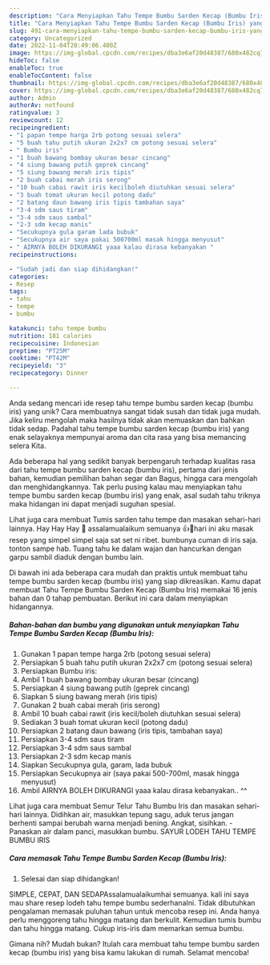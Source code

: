 ```yaml
---
description: "Cara Menyiapkan Tahu Tempe Bumbu Sarden Kecap (Bumbu Iris) yang Bisa Manjain Lidah"
title: "Cara Menyiapkan Tahu Tempe Bumbu Sarden Kecap (Bumbu Iris) yang Bisa Manjain Lidah"
slug: 491-cara-menyiapkan-tahu-tempe-bumbu-sarden-kecap-bumbu-iris-yang-bisa-manjain-lidah
category: Uncategorized
date: 2022-11-04T20:49:06.400Z
image: https://img-global.cpcdn.com/recipes/dba3e6af20d48387/680x482cq70/tahu-tempe-bumbu-sarden-kecap-bumbu-iris-foto-resep-utama.jpg
hideToc: false
enableToc: true
enableTocContent: false
thumbnail: https://img-global.cpcdn.com/recipes/dba3e6af20d48387/680x482cq70/tahu-tempe-bumbu-sarden-kecap-bumbu-iris-foto-resep-utama.jpg
cover: https://img-global.cpcdn.com/recipes/dba3e6af20d48387/680x482cq70/tahu-tempe-bumbu-sarden-kecap-bumbu-iris-foto-resep-utama.jpg
author: Admin
authorAv: notfound
ratingvalue: 3
reviewcount: 12
recipeingredient:
- "1 papan tempe harga 2rb potong sesuai selera"
- "5 buah tahu putih ukuran 2x2x7 cm potong sesuai selera"
- " Bumbu iris"
- "1 buah bawang bombay ukuran besar cincang"
- "4 siung bawang putih geprek cincang"
- "5 siung bawang merah iris tipis"
- "2 buah cabai merah iris serong"
- "10 buah cabai rawit iris kecilboleh diutuhkan sesuai selera"
- "3 buah tomat ukuran kecil potong dadu"
- "2 batang daun bawang iris tipis tambahan saya"
- "3-4 sdm saus tiram"
- "3-4 sdm saus sambal"
- "2-3 sdm kecap manis"
- "Secukupnya gula garam lada bubuk"
- "Secukupnya air saya pakai 500700ml masak hingga menyusut"
- " AIRNYA BOLEH DIKURANGI yaaa kalau dirasa kebanyakan "
recipeinstructions:

- "Sudah jadi dan siap dihidangkan!"
categories:
- Resep
tags:
- tahu
- tempe
- bumbu

katakunci: tahu tempe bumbu 
nutrition: 181 calories
recipecuisine: Indonesian
preptime: "PT25M"
cooktime: "PT42M"
recipeyield: "3"
recipecategory: Dinner

---
```





Anda sedang mencari ide resep tahu tempe bumbu sarden kecap (bumbu iris) yang unik? Cara membuatnya sangat tidak susah dan tidak juga mudah. Jika keliru mengolah maka hasilnya tidak akan memuaskan dan bahkan tidak sedap. Padahal tahu tempe bumbu sarden kecap (bumbu iris) yang enak selayaknya mempunyai aroma dan cita rasa yang bisa memancing selera Kita.





Ada beberapa hal yang sedikit banyak berpengaruh terhadap kualitas rasa dari tahu tempe bumbu sarden kecap (bumbu iris), pertama dari jenis bahan, kemudian pemilihan bahan segar dan Bagus, hingga cara mengolah dan menghidangkannya. Tak perlu pusing kalau mau menyiapkan tahu tempe bumbu sarden kecap (bumbu iris) yang enak,      asal sudah tahu triknya maka hidangan ini dapat menjadi suguhan spesial.














Lihat juga cara membuat Tumis sarden tahu tempe dan masakan sehari-hari lainnya. Hay Hay Hay 🎉 assalamualaikum semuanya 👍🙏hari ini aku masak resep yang simpel simpel saja sat set ni ribet. bumbunya cuman di iris saja. tonton sampe hab. Tuang tahu ke dalam wajan dan hancurkan dengan garpu sambil diaduk dengan bumbu lain.






Di bawah ini ada beberapa cara mudah dan praktis untuk membuat tahu tempe bumbu sarden kecap (bumbu iris) yang siap dikreasikan. Kamu dapat membuat Tahu Tempe Bumbu Sarden Kecap (Bumbu Iris) memakai 16 jenis bahan dan 0 tahap pembuatan. Berikut ini cara dalam menyiapkan hidangannya.

<!--inarticleads1-->

##### Bahan-bahan dan bumbu yang digunakan untuk menyiapkan Tahu Tempe Bumbu Sarden Kecap (Bumbu Iris):

1. Gunakan 1 papan tempe harga 2rb (potong sesuai selera)
1. Persiapkan 5 buah tahu putih ukuran 2x2x7 cm (potong sesuai selera)
1. Persiapkan  Bumbu iris:
1. Ambil 1 buah bawang bombay ukuran besar (cincang)
1. Persiapkan 4 siung bawang putih (geprek cincang)
1. Siapkan 5 siung bawang merah (iris tipis)
1. Gunakan 2 buah cabai merah (iris serong)
1. Ambil 10 buah cabai rawit (iris kecil/boleh diutuhkan sesuai selera)
1. Sediakan 3 buah tomat ukuran kecil (potong dadu)
1. Persiapkan 2 batang daun bawang (iris tipis, tambahan saya)
1. Persiapkan 3-4 sdm saus tiram
1. Persiapkan 3-4 sdm saus sambal
1. Persiapkan 2-3 sdm kecap manis
1. Siapkan Secukupnya gula, garam, lada bubuk
1. Persiapkan Secukupnya air (saya pakai 500-700ml, masak hingga menyusut)
1. Ambil  AIRNYA BOLEH DIKURANGI yaaa kalau dirasa kebanyakan.. ^^


Lihat juga cara membuat Semur Telur Tahu Bumbu Iris dan masakan sehari-hari lainnya. Didihkan air, masukkan tepung sagu, aduk terus jangan berhenti sampai berubah warna menjadi bening. Angkat, sisihkan. - Panaskan air dalam panci, masukkan bumbu. SAYUR LODEH TAHU TEMPE BUMBU IRIS 

<!--inarticleads2-->

##### Cara memasak Tahu Tempe Bumbu Sarden Kecap (Bumbu Iris):


1. Selesai dan siap dihidangkan!

SIMPLE, CEPAT, DAN SEDAPAssalamualaikumhai semuanya. kali ini saya mau share resep lodeh tahu tempe bumbu sederhanaIni. Tidak dibutuhkan pengalaman memasak puluhan tahun untuk mencoba resep ini. Anda hanya perlu menggoreng tahu hingga matang dan berkulit. Kemudian tumis bumbu dan tahu hingga matang. Cukup iris-iris dam memarkan semua bumbu. 

Gimana nih? Mudah bukan? Itulah cara membuat tahu tempe bumbu sarden kecap (bumbu iris) yang bisa kamu lakukan di rumah. Selamat mencoba!
